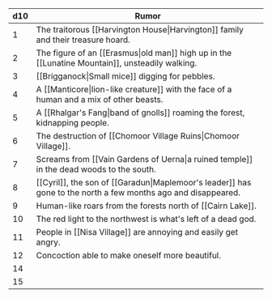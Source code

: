 
| d10 | Rumor                                                                                                         |
| --- | ------------------------------------------------------------------------------------------------------------- |
| 1   | The traitorous [[Harvington House\|Harvington]] family and their treasure hoard.                              |
| 2   | The figure of an [[Erasmus\|old man]] high up in the [[Lunatine Mountain]], unsteadily walking.               |
| 3   | [[Brigganock\|Small mice]] digging for pebbles.                                                               |
| 4   | A [[Manticore\|lion-like creature]] with the face of a human and a mix of other beasts.                       |
| 5   | A [[Rhalgar's Fang\|band of gnolls]] roaming the forest, kidnapping people.                                   |
| 6   | The destruction of [[Chomoor Village Ruins\|Chomoor Village]].                                                |
| 7   | Screams from [[Vain Gardens of Uerna\|a ruined temple]] in the dead woods to the south.                       |
| 8   | [[Cyril]], the son of [[Garadun\|Maplemoor's leader]] has gone to the north a few months ago and disappeared. |
| 9   | Human-like roars from the forests north of [[Cairn Lake]].                                                        |
| 10  | The red light to the northwest is what's left of a dead god.                                                  |
| 11  | People in [[Nisa Village]] are annoying and easily get angry.                                                 |
| 12  |                                                                           Concoction able to make oneself more beautiful.                                                                                                             |
| 14  |                                                                                                               |
| 15  |                                                                                                               |
